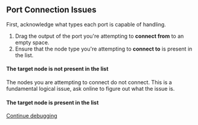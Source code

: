 ## Port Connection Issues
First, acknowledge what types each port is capable of handling.  
1. Drag the output of the port you're attempting to **connect from** to an empty space.  
2. Ensure that the node type you're attempting to **connect to** is present in the list.  

#### The target node is **not** present in the list
The nodes you are attempting to connect do not connect. This is a fundamental logical issue, ask online to figure out what the issue is.
#### The target node is present in the list
[Continue debugging](Vert%20Frag.md)